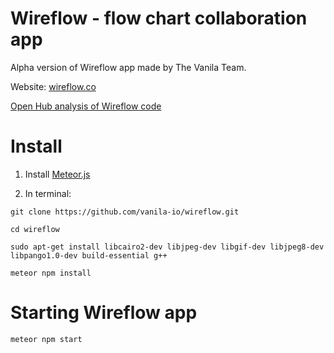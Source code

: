 
# Wireflow - flow chart collaboration app

Alpha version of Wireflow app made by The Vanila Team.

Website: [wireflow.co](https://wireflow.co)

[Open Hub analysis of Wireflow code](https://www.openhub.net/p/wireflow)

# Install

1) Install [Meteor.js](https://www.meteor.com)

2) In terminal:

```
git clone https://github.com/vanila-io/wireflow.git

cd wireflow

sudo apt-get install libcairo2-dev libjpeg-dev libgif-dev libjpeg8-dev libpango1.0-dev build-essential g++

meteor npm install

```

# Starting Wireflow app

```
meteor npm start
```
